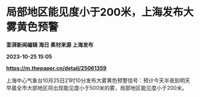 # 局部地区能见度小于200米，上海发布大雾黄色预警
**澎湃新闻编辑 海日 素材来源 上海发布**

**2023-10-25 15:05**

**https://m.thepaper.cn/detail/25061359**

上海中心气象台10月25日21时10分发布大雾黄色预警信号：预计今天半夜到明天早晨全市大部地区将出现能见度小于500米的雾，局部地区能见度小于200米。